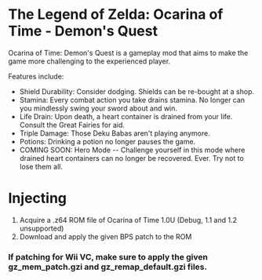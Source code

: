 # The Legend of Zelda: Ocarina of Time - Demon's Quest
Ocarina of Time: Demon's Quest is a gameplay mod that aims to make the game more challenging to the experienced player.

Features include:
- Shield Durability: Consider dodging. Shields can be re-bought at a shop.
- Stamina: Every combat action you take drains stamina. No longer can you mindlessly swing your sword about and win.
- Life Drain: Upon death, a heart container is drained from your life. Consult the Great Fairies for aid.
- Triple Damage: Those Deku Babas aren't playing anymore.
- Potions: Drinking a potion no longer pauses the game.
- COMING SOON: Hero Mode -- Challenge yourself in this mode where drained heart containers can no longer be recovered. Ever. Try not to lose them all.

# Injecting

1. Acquire a .z64 ROM file of Ocarina of Time 1.0U (Debug, 1.1 and 1.2 unsupported)
2. Download and apply the given BPS patch to the ROM
### If patching for Wii VC, make sure to apply the given gz_mem_patch.gzi and gz_remap_default.gzi files.
